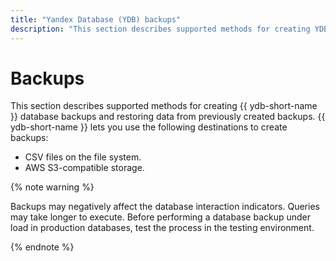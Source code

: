 ```yaml
---
title: "Yandex Database (YDB) backups"
description: "This section describes supported methods for creating YDB database backups and restoring data from previously created backups. YDB lets you use the following destinations to create backups: CSV files on the file system and AWS S3-compatible storage."
---
```

# Backups

This section describes supported methods for creating {{ ydb-short-name }} database backups and restoring data from previously created backups. {{ ydb-short-name }} lets you use the following destinations to create backups:

* CSV files on the file system.
* AWS S3-compatible storage.

{% note warning %}

Backups may negatively affect the database interaction indicators. Queries may take longer to execute. Before performing a database backup under load in production databases, test the process in the testing environment.

{% endnote %}